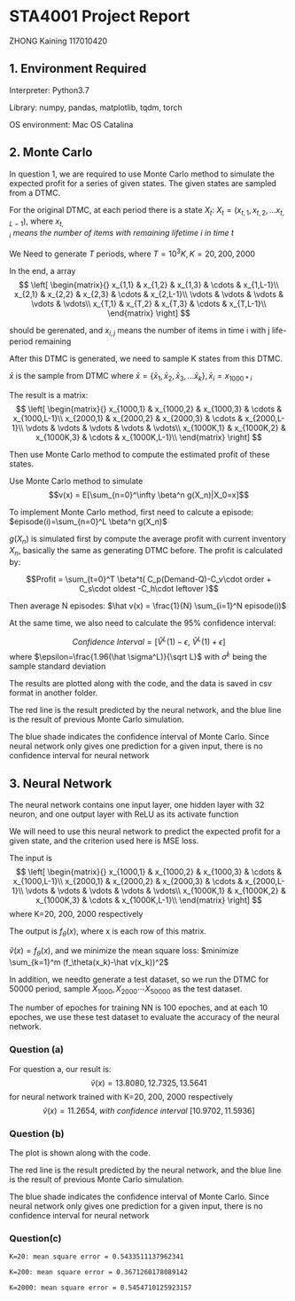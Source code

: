 # STA4001 Project Report

ZHONG Kaining 117010420

## 1. Environment Required

Interpreter: Python3.7

Library: numpy, pandas, matplotlib, tqdm, torch

OS environment: Mac OS Catalina

## 2. Monte Carlo

In question 1, we are required to use Monte Carlo method to simulate the expected profit for a series of given states. The given states are sampled from a DTMC.



For the original DTMC, at each period there is a state $X_t$: $X_t=(x_{t,1},x_{t,2},...x_{t,L-1})$, where $x_{t,i}\ means\ the\ number\ of\ items\ with\ remaining\ lifetime\ i\ in\ time\ t$


We Need to generate $T$ periods, where $T = 10^3K, K=20,200,2000$


In the end, a array 
$$
    \left[
	\begin{matrix}{}
    x_{1,1} & x_{1,2} & x_{1,3} & \cdots & x_{1,L-1}\\
    x_{2,1} & x_{2,2} & x_{2,3} & \cdots & x_{2,L-1}\\
    \vdots & \vdots & \vdots & \vdots & \vdots\\    
    x_{T,1} & x_{T,2} & x_{T,3} & \cdots & x_{T,L-1}\\
	\end{matrix}
	\right]
$$

should be gerenated, and $x_{i,j}$ means the number of items in time i with j life-period remaining

After this DTMC is generated, we need to sample K states from this DTMC.

$\bar x$ is the sample from DTMC where $\bar x = \{\bar x_1, \bar x_2, \bar x_3, ...\bar x_k \}, \bar x_i = x_{1000*i}$


The result is a matrix:
$$
\left[
	\begin{matrix}{}
    x_{1000,1} & x_{1000,2} & x_{1000,3} & \cdots & x_{1000,L-1}\\
    x_{2000,1} & x_{2000,2} & x_{2000,3} & \cdots & x_{2000,L-1}\\
    \vdots & \vdots & \vdots & \vdots & \vdots\\    
    x_{1000K,1} & x_{1000K,2} & x_{1000K,3} & \cdots & x_{1000K,L-1}\\
	\end{matrix}
	\right]
$$


Then use Monte Carlo method to compute the estimated profit of these states.

Use Monte Carlo method to simulate $$v(x) = E[\sum_{n=0}^\infty \beta^n g(X_n)|X_0=x]$$


To implement Monte Carlo method, first need to calcute a episode: $episode(i)=\sum_{n=0}^L \beta^n g(X_n)$

$g(X_n)$ is simulated first by compute the average profit with current inventory $X_n$, basically the same as generating DTMC before. The profit is calculated by:

$$Profit = \sum_{t=0}^T \beta^t( C_p(Demand-Q)-C_v\cdot order + C_s\cdot oldest -C_h\cdot leftover )$$

Then average N episodes:  $\hat v(x) = \frac{1}{N} \sum_{i=1}^N episode(i)$

At the same time, we also need to calculate the 95% confidence interval:

$$ Confidence\ Interval = [\hat V^L(1)-\epsilon,\ \hat V^L(1)+\epsilon]$$
where $\epsilon=\frac{1.96(\hat \sigma^L)}{\sqrt L}$ with $\hat \sigma^L$ being the sample standard deviation



The results are plotted along with the code, and the data is saved in csv format in another folder. 

The red line is the result predicted by the neural network, and the blue line is the result of previous Monte Carlo  simulation.


The blue shade indicates the confidence interval of Monte Carlo. Since neural network only gives one prediction for a given input, there is no confidence interval for neural network



## 3. Neural Network

The neural network contains one input layer, one hidden layer with 32 neuron, and one output layer with ReLU as its activate function


We will need to use this neural network to predict the expected profit for a given state, and the criterion used here is MSE loss.


The input is 
$$
    \left[
	\begin{matrix}{}
    x_{1000,1} & x_{1000,2} & x_{1000,3} & \cdots & x_{1000,L-1}\\
    x_{2000,1} & x_{2000,2} & x_{2000,3} & \cdots & x_{2000,L-1}\\
    \vdots & \vdots & \vdots & \vdots & \vdots\\    
    x_{1000K,1} & x_{1000K,2} & x_{1000K,3} & \cdots & x_{1000K,L-1}\\
	\end{matrix}
	\right]
$$
where K=20, 200, 2000 respectively

The output is $f_\theta(x)$, where x is each row of this matrix. 

$\tilde v(x)=f_\theta(x)$, and we minimize the mean square loss: $minimize \sum_{k=1}^m (f_\theta(x_k)-\hat v(x_k))^2$



In addition, we needto generate a test dataset, so we run the DTMC for 50000 period, sample ${X_{1000}, X_{2000} \cdots X_{50000}}$ as the test dataset.


The number of epoches for training NN is 100 epoches, and at each 10 epoches, we use these test dataset to evaluate the accuracy of the neural network.



### Question (a)
For question a, our result is:
$$\tilde v(x)=13.8080, 12.7325, 13.5641$$ for neural network trained with K=20, 200, 2000 respectively
$$\hat v(x)=11.2654,\ with\ confidence\ interval\ [10.9702, 11.5936]$$



### Question (b)

The plot is shown along with the code.

The red line is the result predicted by the neural network, and the blue line is the result of previous Monte Carlo  simulation.

The blue shade indicates the confidence interval of Monte Carlo. Since neural network only gives one prediction for a given input, there is no confidence interval for neural network



### Question(c)

```
K=20: mean square error = 0.5433511137962341
```

```
K=200: mean square error = 0.3671260178089142
```

```
K=2000: mean square error = 0.5454710125923157
```